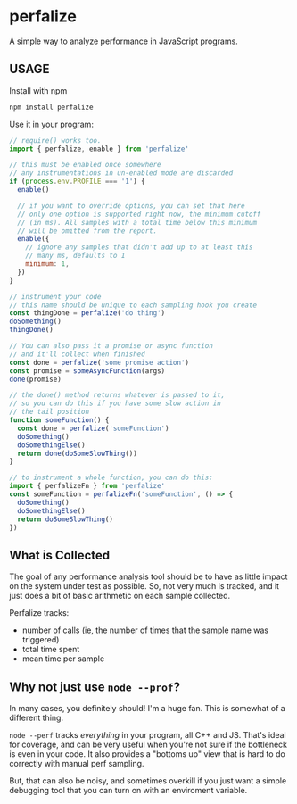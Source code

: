 # perfalize

A simple way to analyze performance in JavaScript programs.

## USAGE

Install with npm

```bash
npm install perfalize
```

Use it in your program:

```js
// require() works too.
import { perfalize, enable } from 'perfalize'

// this must be enabled once somewhere
// any instrumentations in un-enabled mode are discarded
if (process.env.PROFILE === '1') {
  enable()

  // if you want to override options, you can set that here
  // only one option is supported right now, the minimum cutoff
  // (in ms). All samples with a total time below this minimum
  // will be omitted from the report.
  enable({
    // ignore any samples that didn't add up to at least this
    // many ms, defaults to 1
    minimum: 1,
  })
}

// instrument your code
// this name should be unique to each sampling hook you create
const thingDone = perfalize('do thing')
doSomething()
thingDone()

// You can also pass it a promise or async function
// and it'll collect when finished
const done = perfalize('some promise action')
const promise = someAsyncFunction(args)
done(promise)

// the done() method returns whatever is passed to it,
// so you can do this if you have some slow action in
// the tail position
function someFunction() {
  const done = perfalize('someFunction')
  doSomething()
  doSomethingElse()
  return done(doSomeSlowThing())
}

// to instrument a whole function, you can do this:
import { perfalizeFn } from 'perfalize'
const someFunction = perfalizeFn('someFunction', () => {
  doSomething()
  doSomethingElse()
  return doSomeSlowThing()
})
```

## What is Collected

The goal of any performance analysis tool should be to have as
little impact on the system under test as possible. So, not very
much is tracked, and it just does a bit of basic arithmetic on
each sample collected.

Perfalize tracks:

- number of calls (ie, the number of times that the sample name
  was triggered)
- total time spent
- mean time per sample

## Why not just use `node --prof`?

In many cases, you definitely should! I'm a huge fan. This is
somewhat of a different thing.

`node --perf` tracks _everything_ in your program, all C++ and
JS. That's ideal for coverage, and can be very useful when
you're not sure if the bottleneck is even in your code. It also
provides a "bottoms up" view that is hard to do correctly with
manual perf sampling.

But, that can also be noisy, and sometimes overkill if you just
want a simple debugging tool that you can turn on with an
enviroment variable.
